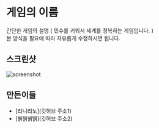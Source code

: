 # 게임의 이름
간단한 게임의 설명 ( 민수를 키워서 세계를 정복하는 게임입니다. )<br>
본 양식을 필요에 따라 자유롭게 수정하시면 됩니다.

스크린샷
----
![screenshot](http://img.naver.net/static/www/u/2013/0731/nmms_224940510.gif)

만든이들
----
* [리니리노](깃허브 주소1)
* [뷁뒑쉙뛝](깃허브 주소2)
